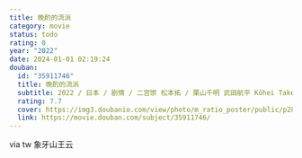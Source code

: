 ```yaml
---
title: 晚酌的流派
category: movie
status: todo
rating: 0
year: "2022"
date: 2024-01-01 02:19:24
douban:
  id: "35911746"
  title: 晚酌的流派
  subtitle: 2022 / 日本 / 剧情 / 二宫崇 松本拓 / 栗山千明 武田航平 Kôhei Takeda
  rating: 7.7
  cover: https://img3.doubanio.com/view/photo/m_ratio_poster/public/p2881263347.jpg
  link: https://movie.douban.com/subject/35911746/
---
```


via tw 象牙山王云